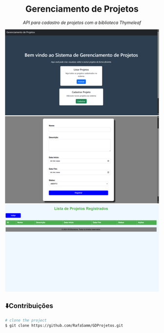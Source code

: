 <h1 align="center"> Gerenciamento de Projetos</h1>
<p align="center"><em>API para cadastro de projetos com a biblioteca Thymeleaf</em></p>

<img src="TelaInicio.png">
<img src="FormularioCadastro.png">
<img src="ListaProjetos.png">

## ⬇️Contribuições
```bash
# clone the project
$ git clone https://github.com/RafaSamm/GDProjetos.git

